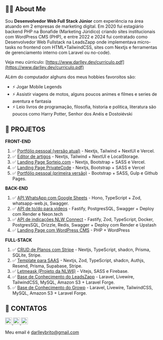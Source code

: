 ## 👩‍💻 About Me

Sou **Desenvolvedor Web Full Stack Júnior** com experiência na área atuando em 2 empresas de marketing digital. Em 2020 fui estagiário backend PHP na Bonafide (Marketing Júridico) criando sites institucionais com WordPress CMS (PHP), e entre 2022 e 2024 fui contratado como Desenvolvedor Web Fullstack na LeadsZapp onde implementava micro-tasks no frontend com HTML+TailwindCSS, sites com Nextjs e ferramentas de gerenciamento interno com Laravel ou no-code).

Veja meu cúrriculo: [https://www.darlley.dev/curriculo.pdf](https://www.darlley.dev/curriculo.pdf)

ALém do computador alghuns dos meus hobbies favoroitos são:

- ⚡ Jogar Mobile Legends
- ⚡ Assistir viagens de motos, alguns poucos animes e filmes e series de aventura e fantasia
- ⚡ Leio livros de programação, filosofia, historia e politica, literatura são poucos como Harry Potter, Senhor dos Anéis e Dostoiévski

## 🎉 PROJETOS 

**FRONT-END**

1. ✅ [Portfólio pessoal (versão atual)](https://darlley.dev/) - Nextjs, Tailwind + NextUI e Vercel.
1. ✅ [Editor de artigos](https://github.com/Darlley/editor) - Nextjs, Tailwind + NextUI e LocalStorage.
1. ✅ [Landing Page Sorteio.com](https://sorteio-woad.vercel.app/) - Nextjs, Bootstrap + SASS e Vercel.
1. ✅ [Landing Page PrivateCode](https://privatecode.vercel.app/) - Nextjs, Bootstrap + SASS e Vercel
1. ✅ [Portfólio pessoal (primeira versão)](https://darlley.github.io/) - Bootstrap + SASS, Gulp e Github Pages.

**BACK-END**

1. ✅ [API WhatsApp com Google Sheets](https://github.com/Darlley/hono-whatsapp-api) - Hono, TypeScript + Zod, whatsapp-web.js, Swagger.
1. ✅ [API de to/do para videos](https://github.com/Darlley/rseat-node-do-zero) - Fastify, PostgresSQL, Swagger + Deploy com Render e Neon.tech
1. ✅ [API de indicações NLW Connect](https://github.com/Darlley/nlw-connect-nodejs) - Fastify, Zod, TypeScript, Docker, PostgresSQL, Drizzle, Redis, Swagger + Deploy com Render e Upstash
1. ✅ [Landing Page com WordPress CMS](https://chacaracarazinho.com.br/) - PHP + WordPress

**FULL-STACK**

1. ✅ [CRUD de Planos com Stripe](https://github.com/Darlley/stripe-plans-crud) - Nextjs, TypeScript, shadcn, Prisma, SQLite, Stripe.
1. ✅ [Template para SAAS](https://saas-admin-website.vercel.app/) - Nextjs, Zod, TypeScript, shadcn, Authjs, Resend, Prisma, Supabase, Stripe.
1. ✅ [Letmeask (Projeto da NLW6)](https://letmeask-c49ed.web.app/) - Vitejs, SASS e Firebase.
1. ✅ [Base de Conhecimento do LeadsZapp](https://knowledge.leadszapp.com/) - Laravel, Livewire, TailwindCSS, MySQL, Amazon S3 + Laravel Forge.
1. ✅ [Base de Conhecimento do Growp](https://knowledge.growp.app/) - Laravel, Livewire, TailwindCSS, MySQL, Amazon S3 + Laravel Forge.

## 📲 CONTATOS

<a href="https://www.linkedin.com/in/darlleybrito/" target="_blank">
    <img src="https://img.shields.io/static/v1?message=LinkedIn&logo=linkedin&label=&color=0077B5&logoColor=white&labelColor=&style=for-the-badge" height="22" alt="linkedin logo"  />
  </a>
  <a href="https://twitter.com/darlley_brito" target="_blank">
    <img src="https://img.shields.io/static/v1?message=Twitter&logo=twitter&label=&color=1DA1F2&logoColor=white&labelColor=&style=for-the-badge" height="22" alt="twitter logo"  />
  </a>
  <a href="https://www.instagram.com/darlleybbf/" target="_blank">
    <img src="https://img.shields.io/static/v1?message=Instagram&logo=instagram&label=&color=E4405F&logoColor=white&labelColor=&style=for-the-badge" height="22" alt="instagram logo"  />
  </a>

Meu email é darlleybrito@gmail.com
